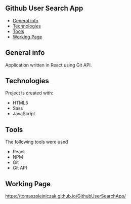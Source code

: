## Github User Search App
* [General info](#general-info)
* [Technologies](#technologies)
* [Tools](#tools)
* [Working Page](#working-page)

## General info
Application written in React using Git API.

## Technologies
Project is created with:
* HTML5
* Sass
* JavaScript

## Tools
The following tools were used
* React
* NPM
* Git
* Git API

## Working Page
https://tomaszolejniczak.github.io/GithubUserSearchApp/
